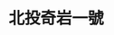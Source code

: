 ---
title: "北投奇岩一號"
description: "北投奇岩一號"
layout: shop
keywords:
  - 美食競賽
  - 台灣美食
  - 美食精選
datePublished: "2025-06-30"
dateModified: "2025-07-06"
city: "台北市"
district: "北投區"
address: "台北市北投區奇岩路1號"
phone: "0255518888"
geo: "25.13479201635002, 121.50727080784141"
google_map: "https://maps.app.goo.gl/4ysUPW9c1XVuevog8"
footinder: "https://footinder.com.tw/%E5%8F%B0%E5%8C%97%E5%B8%82%E5%8C%97%E6%8A%95%E5%8D%80/7325/"
official: "https://www.thegaiahotel.com/restaurants-detail/1__4/"
award:
  - name: "500盤"
    year: "2024"
    entries:
      - dishes:
          - "豌豆花膠肚條湯"

---